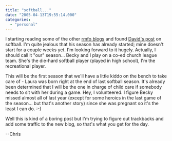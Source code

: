 ```yaml
---
title: "softball..."
date: "2005-04-13T19:55:14.000"
categories: 
  - "personal"
---
```


I starting reading some of the other [rmfo blogs](http://rmfo-blogs.com/about) and found [David's post](http://rmfo-blogs.com/david/archives/2005/04/13/this-week-in-softball/) on softball. I'm quite jealous that his season has already started; mine doesn't start for a couple weeks yet. I'm looking forward to it hugely. Actually, I should call it "our" season... Becky and I play on a co-ed church league team. She's the die-hard softball player (played in high school), I'm the recreational player.

This will be the first season that we'll have a little kiddo on the bench to take care of - Laura was born right at the end of last softball season. It's already been determined that I will be the one in charge of child care if somebody needs to sit with her during a game. Hey, I volunteered. I figure Becky missed almost all of last year (except for some heroics in the last game of the season... but that's another story) since she was pregnant so it's the least I can do. :-)

Well this is kind of a boring post but I'm trying to figure out trackbacks and add some traffic to the new blog, so that's what you get for the day.

\--Chris
